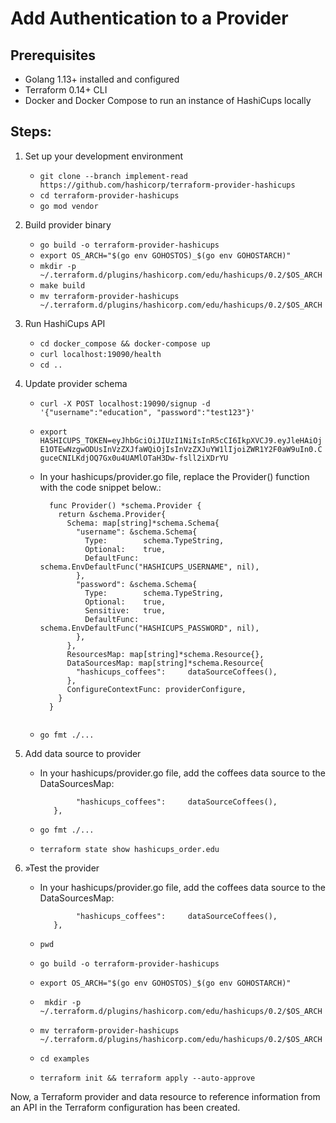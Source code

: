 # Add Authentication to a Provider

## Prerequisites

- Golang 1.13+ installed and configured
- Terraform 0.14+ CLI 
- Docker and Docker Compose to run an instance of HashiCups locally

## Steps:

1. Set up your development environment

    - `git clone --branch implement-read https://github.com/hashicorp/terraform-provider-hashicups`
    - `cd terraform-provider-hashicups`
    - `go mod vendor`

2. Build provider binary

    - `go build -o terraform-provider-hashicups`
    - `export OS_ARCH="$(go env GOHOSTOS)_$(go env GOHOSTARCH)"`
    - `mkdir -p ~/.terraform.d/plugins/hashicorp.com/edu/hashicups/0.2/$OS_ARCH`
    - `make build`
    - `mv terraform-provider-hashicups ~/.terraform.d/plugins/hashicorp.com/edu/hashicups/0.2/$OS_ARCH`


3. Run HashiCups API

    - `cd docker_compose && docker-compose up`
    - `curl localhost:19090/health`
    - `cd ..`
       
4. Update provider schema

    - `curl -X POST localhost:19090/signup -d '{"username":"education", "password":"test123"}'`
    - `export HASHICUPS_TOKEN=eyJhbGciOiJIUzI1NiIsInR5cCI6IkpXVCJ9.eyJleHAiOjE1OTEwNzgwODUsInVzZXJfaWQiOjIsInVzZXJuYW1lIjoiZWR1Y2F0aW9uIn0.CguceCNILKdjOQ7Gx0u4UAMlOTaH3Dw-fsll2iXDrYU`
    - In your hashicups/provider.go file, replace the Provider() function with the code snippet below.:

        ```// Provider -
          func Provider() *schema.Provider {
            return &schema.Provider{
              Schema: map[string]*schema.Schema{
                "username": &schema.Schema{
                  Type:        schema.TypeString,
                  Optional:    true,
                  DefaultFunc: schema.EnvDefaultFunc("HASHICUPS_USERNAME", nil),
                },
                "password": &schema.Schema{
                  Type:        schema.TypeString,
                  Optional:    true,
                  Sensitive:   true,
                  DefaultFunc: schema.EnvDefaultFunc("HASHICUPS_PASSWORD", nil),
                },
              },
              ResourcesMap: map[string]*schema.Resource{},
              DataSourcesMap: map[string]*schema.Resource{
                "hashicups_coffees":     dataSourceCoffees(),
              },
              ConfigureContextFunc: providerConfigure,
            }
          }


    - `go fmt ./...`

5. Add data source to provider

    - In your hashicups/provider.go file, add the coffees data source to the DataSourcesMap:
    
        ```DataSourcesMap: map[string]*schema.Resource{
                "hashicups_coffees":     dataSourceCoffees(),
           },
        
    - `go fmt ./...`
    - `terraform state show hashicups_order.edu`
    
5. »Test the provider

    - In your hashicups/provider.go file, add the coffees data source to the DataSourcesMap:
    
        ```DataSourcesMap: map[string]*schema.Resource{
                "hashicups_coffees":     dataSourceCoffees(),
           },
        
    - `pwd`
    - `go build -o terraform-provider-hashicups`
    - `export OS_ARCH="$(go env GOHOSTOS)_$(go env GOHOSTARCH)"`
    - ` mkdir -p ~/.terraform.d/plugins/hashicorp.com/edu/hashicups/0.2/$OS_ARCH`
    - `mv terraform-provider-hashicups ~/.terraform.d/plugins/hashicorp.com/edu/hashicups/0.2/$OS_ARCH`
    - `cd examples`
    - `terraform init && terraform apply --auto-approve`
   
   
Now, a Terraform provider and data resource to reference information from an API in the Terraform configuration has been created.    
